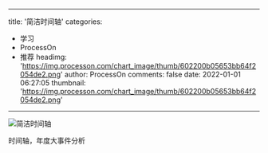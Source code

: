 
---
title: '简洁时间轴'
categories: 
 - 学习
 - ProcessOn
 - 推荐
headimg: 'https://img.processon.com/chart_image/thumb/602200b05653bb64f2054de2.png'
author: ProcessOn
comments: false
date: 2022-01-01 06:27:05
thumbnail: 'https://img.processon.com/chart_image/thumb/602200b05653bb64f2054de2.png'
---

<div>   
<img class="thumb" alt="简洁时间轴" src="https://img.processon.com/chart_image/thumb/602200b05653bb64f2054de2.png" referrerpolicy="no-referrer">
<p>时间轴，年度大事件分析</p>  
</div>
            